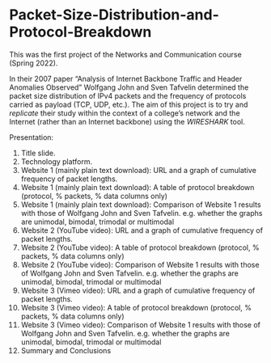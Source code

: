 # Packet-Size-Distribution-and-Protocol-Breakdown
This was the first project of the Networks and Communication course (Spring 2022). 


In their 2007 paper “Analysis of Internet Backbone Traffic and Header Anomalies Observed” Wolfgang John and Sven Tafvelin determined the 
packet size distribution of IPv4 packets and the frequency of protocols carried as payload (TCP, UDP, etc.). 
The aim of this project is to try and *replicate* their study within the context of a college’s network and the Internet 
(rather than an Internet backbone) using the *WIRESHARK* tool.

Presentation: 

1. Title slide.
2. Technology platform.
3. Website 1 (mainly plain text download): URL and a graph of cumulative frequency of packet lengths.
4. Website 1 (mainly plain text download): A table of protocol breakdown (protocol, % packets, % data columns only)
5. Website 1 (mainly plain text download): Comparison of Website 1 results with those of Wolfgang John and Sven Tafvelin. e.g. whether the graphs are unimodal, bimodal, trimodal or multimodal
6. Website 2 (YouTube video): URL and a graph of cumulative frequency of packet lengths.
7. Website 2 (YouTube video): A table of protocol breakdown (protocol, % packets, % data columns only)
8. Website 2 (YouTube video): Comparison of Website 1 results with those of Wolfgang John and Sven Tafvelin. e.g. whether the graphs are unimodal, bimodal, trimodal or multimodal
9. Website 3 (Vimeo video): URL and a graph of cumulative frequency of packet lengths.
10. Website 3 (Vimeo video): A table of protocol breakdown (protocol, % packets, % data columns only)
11. Website 3 (Vimeo video): Comparison of Website 1 results with those of Wolfgang John and Sven Tafvelin. e.g. whether the graphs are unimodal, bimodal, trimodal or multimodal
12. Summary and Conclusions




